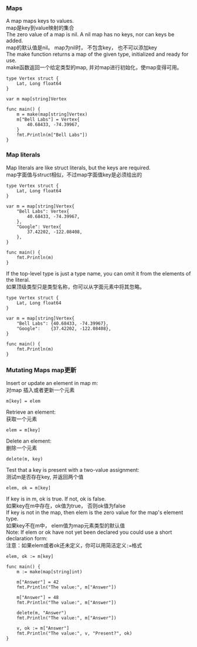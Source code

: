 ### Maps
A map maps keys to values.  
map是key到value映射的集合  
The zero value of a map is nil. A nil map has no keys, nor can keys be added.  
map的默认值是nil。 map为nil时， 不包含key， 也不可以添加key  
The make function returns a map of the given type, initialized and ready for use.  
make函数返回一个给定类型的map, 并对map进行初始化，使map变得可用。
```golang
type Vertex struct {
	Lat, Long float64
}

var m map[string]Vertex

func main() {
	m = make(map[string]Vertex)
	m["Bell Labs"] = Vertex{
		40.68433, -74.39967,
	}
	fmt.Println(m["Bell Labs"])
}
```

### Map literals
Map literals are like struct literals, but the keys are required.  
map字面值与struct相似，不过map字面值key是必须给出的
```golang
type Vertex struct {
	Lat, Long float64
}

var m = map[string]Vertex{
	"Bell Labs": Vertex{
		40.68433, -74.39967,
	},
	"Google": Vertex{
		37.42202, -122.08408,
	},
}

func main() {
	fmt.Println(m)
}
```
If the top-level type is just a type name, you can omit it from the elements of the literal.   
如果顶级类型只是类型名称，你可以从字面元素中将其忽略。
```golang
type Vertex struct {
	Lat, Long float64
}

var m = map[string]Vertex{
	"Bell Labs": {40.68433, -74.39967},
	"Google":    {37.42202, -122.08408},
}

func main() {
	fmt.Println(m)
}
```

### Mutating Maps map更新
Insert or update an element in map m:  
对map 插入或者更新一个元素
```golang
m[key] = elem
```
Retrieve an element:  
获取一个元素
```golang
elem = m[key]
```
Delete an element:  
删除一个元素
```golang
delete(m, key)
```
Test that a key is present with a two-value assignment:  
测试m是否存在key, 并返回两个值  
```golang
elem, ok = m[key]
```
If key is in m, ok is true. If not, ok is false.   
如果key在m中存在，ok值为true， 否则ok值为false  
If key is not in the map, then elem is the zero value for the map's element type.   
如果key不在m中， elem值为map元素类型的默认值     
Note: If elem or ok have not yet been declared you could use a short declaration form:  
注意：如果elem或者ok还未定义，你可以用简洁定义`:=`格式
```golang
elem, ok := m[key]
```
```golang
func main() {
	m := make(map[string]int)

	m["Answer"] = 42
	fmt.Println("The value:", m["Answer"])

	m["Answer"] = 48
	fmt.Println("The value:", m["Answer"])

	delete(m, "Answer")
	fmt.Println("The value:", m["Answer"])

	v, ok := m["Answer"]
	fmt.Println("The value:", v, "Present?", ok)
}
```














